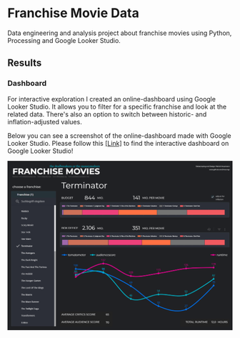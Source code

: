 # Franchise Movie Data
Data engineering and analysis project about franchise movies using Python, Processing and Google Looker Studio.

## Results

### Dashboard
For interactive exploration I created an online-dashboard using Google Looker Studio.
It allows you to filter for a specific franchise and look at the related data.
There's also an option to switch between historic- and inflation-adjusted values.

Below you can see a screenshot of the online-dashboard made with Google Looker Studio.
Please follow this <a href="https://lookerstudio.google.com/reporting/96721ef5-a848-41e4-bc16-c7a783efda0f">[Link]</a> to find the interactive dashboard on Google Looker Studio!

<img src="images/Dashboard.png" width = 1000>
